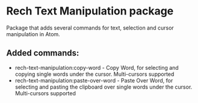 # Rech Text Manipulation package

Package that adds several commands for text, selection and cursor manipulation in Atom.

## Added commands:
* rech-text-manipulation:copy-word - Copy Word, for selecting and copying single words under the cursor. Multi-cursors supported
* rech-text-manipulation:paste-over-word - Paste Over Word, for selecting and pasting the clipboard over single words under the cursor. Multi-cursors supported
